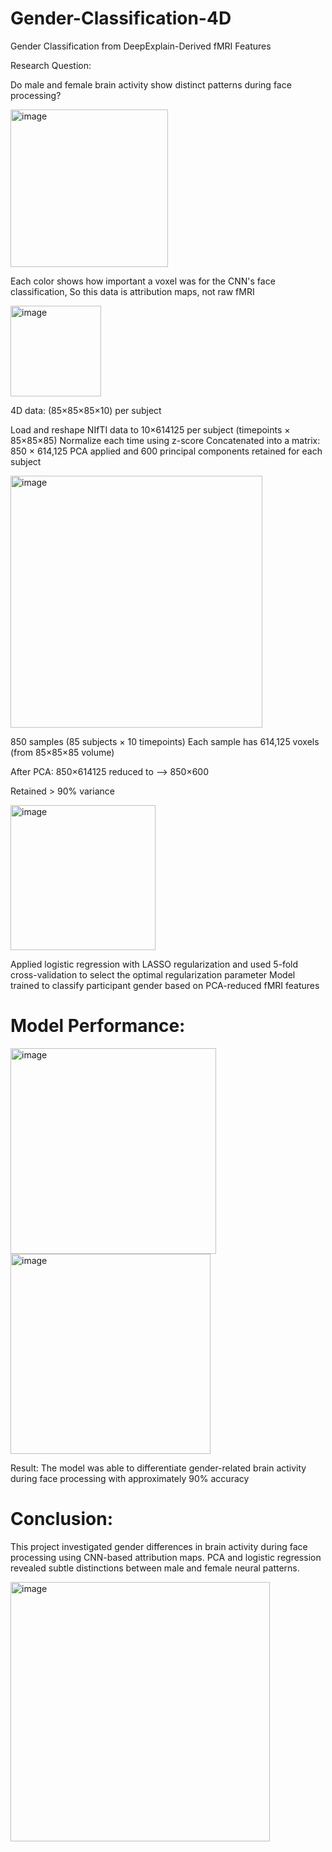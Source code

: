 # Gender-Classification-4D
Gender Classification from DeepExplain-Derived fMRI Features

Research Question:

Do male and female brain activity show distinct patterns during face processing?



<img width="252" alt="image" src="https://github.com/user-attachments/assets/a9f80fdd-2fbb-4af8-b151-55cabe3f3c8f" />


Each color shows how important a voxel was for the CNN's face classification, So this data is attribution maps, not raw fMRI


<img width="145" alt="image" src="https://github.com/user-attachments/assets/7a18acfa-88ff-4bb2-8f6e-14371c6d70c2" />


4D data: (85×85×85×10) per subject

Load and reshape NIfTI data to 10×614125 per subject (timepoints × 85×85×85)
Normalize each time using z-score
Concatenated into a matrix: 850 × 614,125
PCA applied and 600 principal components retained for each subject 


<img width="403" alt="image" src="https://github.com/user-attachments/assets/d6ced543-3db0-4ebc-8368-7540cf92584f" />


850 samples (85 subjects × 10 timepoints)
Each sample has 614,125 voxels (from 85×85×85 volume)

After PCA: 850×614125 reduced to --> 850×600

Retained > 90% variance

<img width="232" alt="image" src="https://github.com/user-attachments/assets/fd6f4c94-e699-4034-a0d6-15e54dfa01ba" />



Applied logistic regression with LASSO regularization and used 5-fold cross-validation to select the optimal regularization parameter
Model trained to classify participant gender based on PCA-reduced fMRI features






# Model Performance:

<img width="329" alt="image" src="https://github.com/user-attachments/assets/3bd6059e-8053-4efa-a96c-665fe8eaa573" />


<img width="320" alt="image" src="https://github.com/user-attachments/assets/717a8b9d-b90e-41ad-951d-227d01da6f17" />


Result: The model was able to differentiate gender-related brain activity during face processing with approximately 90% accuracy


# Conclusion:

This project investigated gender differences in brain activity during face processing using CNN-based attribution maps. PCA and logistic regression revealed subtle distinctions between male and female neural patterns.


<img width="415" alt="image" src="https://github.com/user-attachments/assets/5d3a4ca0-59ab-4933-a9a0-1bf1265de232" />





